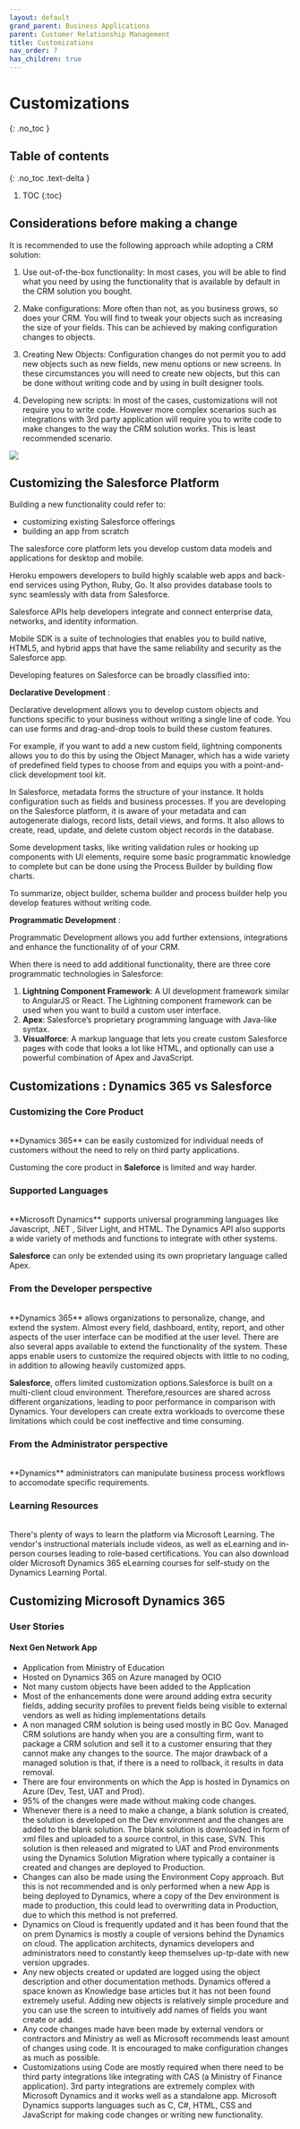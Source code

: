 ```yaml
---
layout: default
grand_parent: Business Applications
parent: Customer Relationship Management
title: Customizations
nav_order: 7
has_children: true
---
```


# Customizations
{: .no_toc }

## Table of contents
{: .no_toc .text-delta }

1. TOC
{:toc}

## Considerations before making a change

 It is recommended to use the following approach while adopting a CRM solution:

 1. Use out-of-the-box functionality: In most cases, you will be able to find what you need by using the functionality that is available by default in the CRM solution you bought.

 2. Make configurations: More often than not, as you business grows, so does your CRM. You will find to tweak your objects such as increasing the size of your fields. This can be achieved by making configuration changes to objects.

 3. Creating New Objects: Configuration changes do not permit you to add new objects such as new fields, new menu options or new screens. In these circumstances you will need to create new objects, but this can be done without writing code and by using in built designer tools. 

 4. Developing new scripts: In most of the cases, customizations will not require you to write code. However more complex scenarios such as integrations with 3rd party application will require you to write code to make changes to the way the CRM solution works. This is least recommended scenario.

  ![](assets/images/customizations.png)

## Customizing the Salesforce Platform

Building a new functionality could refer to:

  - customizing existing Salesforce offerings
  - building an app from scratch

The salesforce core platform lets you develop custom data models and applications for desktop and mobile.

Heroku empowers developers  to build highly scalable web apps and back-end services using Python, Ruby, Go. It also provides database tools to sync seamlessly with data from Salesforce.

Salesforce APIs help developers integrate and connect enterprise data, networks, and identity information.

Mobile SDK is a suite of technologies that enables you to build native, HTML5, and hybrid apps that have the same reliability and security as the Salesforce app.

Developing features on Salesforce can be broadly classified into:

**Declarative Development** : 

Declarative development allows you to develop custom objects and functions specific to your business  without writing a single line of code. You can use forms and drag-and-drop tools to build these custom features.

For example, if you want to add a new custom field, lightning components allows you to do this by using the Object Manager, which has a wide variety of predefined field types to choose from and equips you with a point-and-click development tool kit.

In Salesforce, metadata forms the structure of your instance. It holds configuration such as fields and business processes. If you are developing on the Salesforce platform, it is aware of your metadata and can autogenerate dialogs, record lists, detail views, and forms. It also allows to create, read, update, and delete custom object records in the database.

Some development tasks, like writing validation rules or hooking up components with UI elements, require some basic programmatic knowledge to complete but can be done using the Process Builder by building flow charts.

To summarize, object builder, schema builder and process builder help you develop features without writing code.

**Programmatic Development** : 

Programmatic Development allows you add further extensions, integrations and enhance the functionality of of your CRM.


When there is need to add additional functionality, there are three core programmatic technologies in Salesforce:

 1. **Lightning Component Framework**: A UI development framework similar to AngularJS or React. The Lightning component framework can be used when you want to build a custom user interface. 
 2. **Apex**: Salesforce’s proprietary programming language with Java-like syntax.
 3. **Visualforce**: A markup language that lets you create custom Salesforce pages with code that looks a lot like HTML, and optionally can use a powerful combination of Apex and JavaScript.


## Customizations : Dynamics 365 vs Salesforce

### Customizing the Core Product
<br />
**Dynamics 365** can be easily customized for individual needs of customers without the need to rely on third party applications.

Customing the core product in **Saleforce** is limited and way harder.

### Supported Languages 
<br />
**Microsoft Dynamics** supports universal programming languages like Javascript, .NET , Silver Light, and HTML. The Dynamics API also supports a wide variety of methods and functions to integrate with other systems. 

**Salesforce** can only be extended using its own proprietary language called Apex. 

### From the Developer perspective
<br />
**Dynamics 365** allows organizations to personalize, change, and extend the system. Almost every field, dashboard, entity, report, and other aspects of the user interface can be modified at the user level. 
There are also several apps available to extend the functionality of the system. These apps enable users to customize the required objects with little to no coding, in addition to allowing heavily customized apps.

**Salesforce**, offers limited customization options.Salesforce is built on a multi-client cloud environment. Therefore,resources are shared across different organizations, leading to poor performance in comparison with Dynamics.  Your developers can create extra workloads to overcome these limitations which could be cost ineffective and time consuming.


### From the Administrator perspective
<br />
**Dynamics** administrators can manipulate business process workflows to accomodate specific requirements.


### Learning Resources
<br />
There's plenty of ways to learn the platform via Microsoft Learning. The vendor's instructional materials include videos, as well as eLearning and in-person courses leading to role-based certifications. You can also download older Microsoft Dynamics 365 eLearning courses for self-study on the Dynamics Learning Portal.




## Customizing Microsoft Dynamics 365

### User Stories

#### Next Gen Network App

- Application from Ministry of Education 
- Hosted on Dynamics 365 on Azure managed by OCIO
- Not many custom objects have been added to the Application
- Most of the enhancements done were around adding extra security fields, adding security profiles to prevent fields being visible to external vendors as well as hiding implementations details
- A non managed CRM solution is being used mostly in BC Gov. Managed CRM solutions are handy when you are a consulting firm, want to package a CRM solution and sell it to a customer ensuring that they cannot make any changes to the source. The major drawback of a managed solution is that, if there is a need to rollback, it results in data removal.
- There are four environments on which the App is hosted in Dynamics on Azure (Dev, Test, UAT and Prod).
- 95% of the changes were made without making code changes.
- Whenever there is a need to make a change, a blank solution is created, the solution is developed on the Dev environment and the changes are added to the blank solution. The blank solution is downloaded in form of xml files and uploaded to a source control, in this case, SVN. This solution is then released and migrated to UAT and Prod environments using the Dynamics Solution Migration where typically a container is created and changes are deployed to Production.
- Changes can also be made using the Environment Copy approach. But this is not recommended and is only performed when a new App is being deployed to Dynamics, where a copy of the Dev environment is made to production, this could lead to overwriting data in Production, due to which this method is not preferred.
- Dynamics on Cloud is frequently updated and it has been found that the on prem Dynamics is mostly a couple of versions behind the Dynamics on cloud. The application architects, dynamics developers and administrators need to constantly keep themselves up-tp-date with new version upgrades.
- Any new objects created or updated are logged using the object description and other documentation methods. Dynamics offered a space known as Knowledge base articles but it has not been found extremely useful. Adding new objects is relatively simple procedure and you can use the screen to intuitively add names of fields you want create or add.
- Any code changes made have been made by external vendors or contractors and Ministry as well as Microsoft recommends least amount of changes using code. It is encouraged to make configuration changes as much as possible.
- Customizations using Code are mostly required when there need to be third party integrations like integrating with CAS (a Ministry of Finance application). 3rd party integrations are extremely complex with Microsoft Dynamics and it works well as a standalone app. Microsoft Dynamics supports languages such as C, C#, HTML, CSS and JavaScript for making code changes or writing new functionality.


